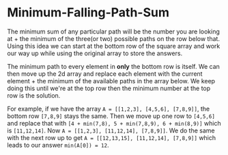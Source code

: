 # Minimum-Falling-Path-Sum

The minimum sum of any particular path will be the number you are looking at + the minimum of
the three(or two) possible paths on the row below that.  
Using this idea we can start at the bottom row of the square array and work our way up while using the original array to store the answers. 

The minimum path to every element in **only** the bottom row is itself.
We can then move up the 2d array and replace each element with the current element + the minimum of 
the available paths in the array below. We keep doing this until we're at the top row then the minimum number at the top row 
is the solution.

For example, if we have the array `A = [[1,2,3], [4,5,6], [7,8,9]]`, the bottom row `[7,8,9]` stays the same.
Then we move up one row to `[4,5,6]` and replace that with `[4 + min(7,8), 5 + min(7,8,9), 6 + min(8,9)]` which is `[11,12,14]`.
Now `A = [[1,2,3], [11,12,14], [7,8,9]]`. We do the same with the next row up to get `A = [[12,13,15], [11,12,14], [7,8,9]]` which leads to our answer `min(A[0]) = 12`.
